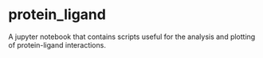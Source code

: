 # protein_ligand
A jupyter notebook that contains scripts useful for the analysis and plotting of protein-ligand interactions.
